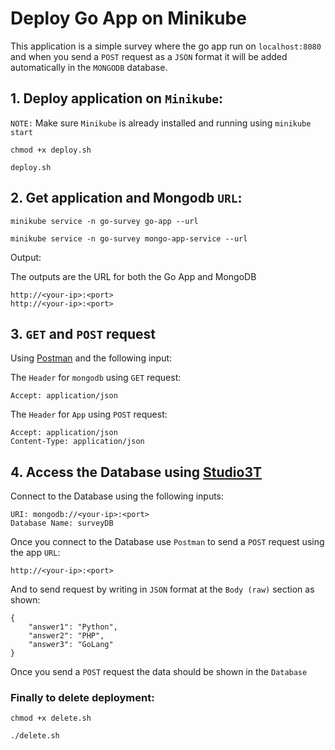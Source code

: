 # Deploy Go App on Minikube

This application is a simple survey where the go app run on `localhost:8080` and when you send a `POST` request as a `JSON` format it will be added automatically in the `MONGODB` database.

## 1. Deploy application on `Minikube`:

`NOTE:` Make sure `Minikube` is already installed and running using `minikube start`

```
chmod +x deploy.sh

deploy.sh
```

## 2. Get application and Mongodb `URL`:

```
minikube service -n go-survey go-app --url

minikube service -n go-survey mongo-app-service --url
```

Output:

The outputs are the URL for both the Go App and MongoDB

```
http://<your-ip>:<port>
http://<your-ip>:<port>
```

## 3. `GET` and `POST` request

Using [Postman](https://www.postman.com/) and the following input:

The `Header` for `mongodb` using `GET` request:

```
Accept: application/json
```

The `Header` for `App` using `POST` request:

```
Accept: application/json
Content-Type: application/json
```

## 4. Access the Database using [Studio3T](https://studio3t.com/knowledge-base/articles/installation/)

Connect to the Database using the following inputs:

```
URI: mongodb://<your-ip>:<port>
Database Name: surveyDB
```

Once you connect to the Database use `Postman` to send a `POST` request using the app `URL`:

```
http://<your-ip>:<port>
```

And to send request by writing in `JSON` format at the `Body (raw)` section as shown:

```
{
    "answer1": "Python",
    "answer2": "PHP",
    "answer3": "GoLang"
}
```

Once you send a `POST` request the data should be shown in the `Database`

### Finally to delete deployment:

```
chmod +x delete.sh

./delete.sh
```
